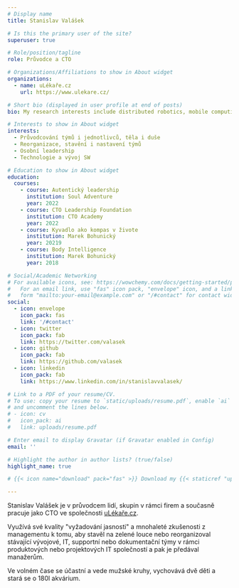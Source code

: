 ```yaml
---
# Display name
title: Stanislav Valášek

# Is this the primary user of the site?
superuser: true

# Role/position/tagline
role: Průvodce a CTO

# Organizations/Affiliations to show in About widget
organizations:
  - name: uLékaře.cz
    url: https://www.ulekare.cz/

# Short bio (displayed in user profile at end of posts)
bio: My research interests include distributed robotics, mobile computing and programmable matter.

# Interests to show in About widget
interests:
  - Průvodcování týmů i jednotlivců, těla i duše
  - Reorganizace, stavění i nastavení týmů
  - Osobní leadership
  - Technologie a vývoj SW

# Education to show in About widget
education:
  courses:
    - course: Autentický leadership
      institution: Soul Adventure
      year: 2022
    - course: CTO Leadership Foundation
      institution: CTO Academy
      year: 2022
    - course: Kyvadlo ako kompas v živote
      institution: Marek Bohunický
      year: 20219
    - course: Body Intelligence
      institution: Marek Bohunický
      year: 2018

# Social/Academic Networking
# For available icons, see: https://wowchemy.com/docs/getting-started/page-builder/#icons
#   For an email link, use "fas" icon pack, "envelope" icon, and a link in the
#   form "mailto:your-email@example.com" or "/#contact" for contact widget.
social:
  - icon: envelope
    icon_pack: fas
    link: '/#contact'
  - icon: twitter
    icon_pack: fab
    link: https://twitter.com/valasek
  - icon: github
    icon_pack: fab
    link: https://github.com/valasek
  - icon: linkedin
    icon_pack: fab
    link: https://www.linkedin.com/in/stanislavvalasek/

# Link to a PDF of your resume/CV.
# To use: copy your resume to `static/uploads/resume.pdf`, enable `ai` icons in `params.toml`,
# and uncomment the lines below.
# - icon: cv
#   icon_pack: ai
#   link: uploads/resume.pdf

# Enter email to display Gravatar (if Gravatar enabled in Config)
email: ''

# Highlight the author in author lists? (true/false)
highlight_name: true

# {{< icon name="download" pack="fas" >}} Download my {{< staticref "uploads/demo_resume.pdf" "newtab" >}}resumé{{< /staticref >}}.

---
```


Stanislav Valášek je v průvodcem lidí, skupin v rámci firem a současně pracuje jako CTO ve společnosti [uLékaře.cz](www.ulekare.cz).

Využívá své kvality "vyžadování jasnosti" a mnohaleté zkušenosti z managementu k tomu, aby stavěl na zelené louce nebo reorganizoval stávající vývojové, IT, supportní nebo dokumentační týmy v rámci produktových nebo projektových IT společností a pak je předával manažerům.

Ve volném čase se účastní a vede mužské kruhy, vychovává dvě děti a stará se o 180l akvárium.
